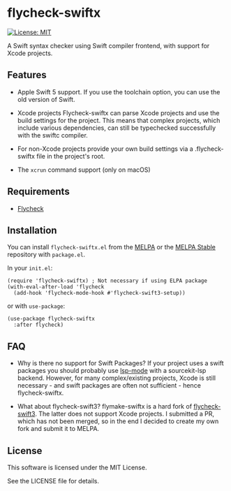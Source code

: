 # flycheck-swiftx

[![License: MIT](https://img.shields.io/badge/License-MIT-yellow.svg)](https://opensource.org/licenses/MIT)

A Swift syntax checker using Swift compiler frontend, with support for Xcode projects.

## Features

* Apple Swift 5 support.
  If you use the toolchain option, you can use the old version of Swift.

* Xcode projects
  Flycheck-swiftx can parse Xcode projects and use the build settings for the project.
  This means that complex projects, which include various dependencies, can still be typechecked successfully
  with the swiftc compiler.
  
* For non-Xcode projects provide your own build settings via a .flycheck-swiftx file in the project's root.

* The `xcrun` command support (only on macOS)

## Requirements

* [Flycheck](http://www.flycheck.org/)

## Installation

You can install `flycheck-swiftx.el` from the [MELPA](https://melpa.org/) or the [MELPA Stable](https://stable.melpa.org/) repository with `package.el`.

In your `init.el`:

```elisp
(require 'flycheck-swiftx) ; Not necessary if using ELPA package
(with-eval-after-load 'flycheck
  (add-hook 'flycheck-mode-hook #'flycheck-swift3-setup))
```

or with `use-package`:

```elisp
(use-package flycheck-swiftx
  :after flycheck)
```

## FAQ

* Why is there no support for Swift Packages?
If your project uses a swift packages you should probably use [lsp-mode](https://github.com/emacs-lsp/lsp-mode) with a sourcekit-lsp backend.
However, for many complex/existing projects, Xcode is still necessary - and swift packages are often not sufficient - hence flycheck-swiftx.

* What about flycheck-swift3?
flymake-swiftx is a hard fork of [flycheck-swift3](https://github.com/GyazSquare/flycheck-swift3). The latter does not support Xcode projects.
I submitted a PR, which has not been merged, so in the end I decided to create my own fork and submit it to MELPA.

## License

This software is licensed under the MIT License.

See the LICENSE file for details.

